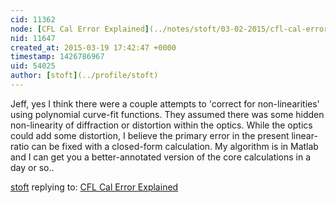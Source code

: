 ```yaml
---
cid: 11362
node: [CFL Cal Error Explained](../notes/stoft/03-02-2015/cfl-cal-error-explained)
nid: 11647
created_at: 2015-03-19 17:42:47 +0000
timestamp: 1426786967
uid: 54025
author: [stoft](../profile/stoft)
---
```


Jeff, yes I think there were a couple attempts to 'correct for non-linearities' using polynomial curve-fit functions. They assumed there was some hidden non-linearity of diffraction or distortion within the optics. While the optics could add some distortion, I believe the primary error in the present linear-ratio can be fixed with a closed-form calculation. My algorithm is in Matlab and I can get you a better-annotated version of the core calculations in a day or so..

[stoft](../profile/stoft) replying to: [CFL Cal Error Explained](../notes/stoft/03-02-2015/cfl-cal-error-explained)

